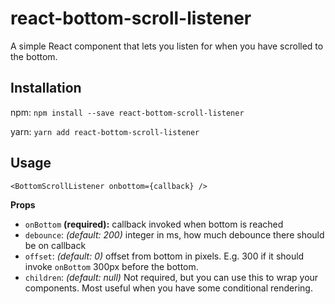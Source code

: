 # react-bottom-scroll-listener

A simple React component that lets you listen for when you have scrolled to the bottom.

## Installation

npm:
`npm install --save react-bottom-scroll-listener`

yarn:
`yarn add react-bottom-scroll-listener`

## Usage

```
<BottomScrollListener onbottom={callback} />
```
__Props__

* `onBottom` __(required):__ callback invoked when bottom is reached
* `debounce`: _(default: 200)_ integer in ms, how much debounce there should be on callback
* `offset`: _(default: 0)_ offset from bottom in pixels. E.g. 300 if it should invoke `onBottom` 300px before the bottom.
* `children`: _(default: null)_ Not required, but you can use this to wrap your components. Most useful when you have some conditional rendering.
